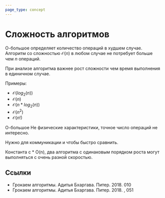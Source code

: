 ```yaml
---
page_type: concept
---
```


# Сложность алгоритмов

О-большое определяет количество операций в худшем случае. Алгоритм со сложностью $\mathcal{O}(n)$ в любом случае не потребует больше чем $n$ операций.

При анализе алгоритма важнее рост сложности чем время выполнения в единичном случае.

Примеры:

- $\mathcal{O}(log_{2}(n))$
- $\mathcal{O}(n)$
- $\mathcal{O}(n * log_{2}(n))$
- $\mathcal{O}(n^2)$
- $\mathcal{O}(n!)$

О-большое Не физические характеристики, точное число операций не интересно.

Нужно для коммуникации и чтобы быстро сравнить.

Константа c \* O(n), два алгоритма с одинаковым порядком роста могут выполняться с очень разной скоростью.

## Ссылки

- Грокаем алгоритмы. Адитья Бхаргава. Питер. 2018. 010
- Грокаем алгоритмы. Адитья Бхаргава. Питер. 2018. , 051
